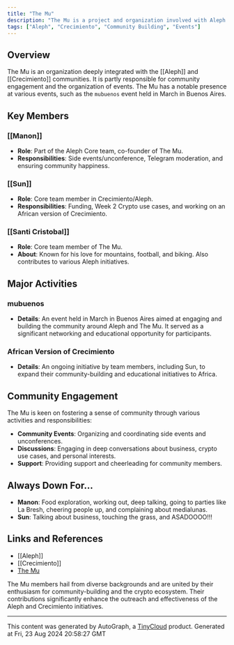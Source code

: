 ```yaml
---
title: "The Mu"
description: "The Mu is a project and organization involved with Aleph and Crecimiento, with members mainly from Argentina and beyond. The organization seems to play a major role in community building and organizing various events, including the `mubuenos` event held in March in Buenos Aires."
tags: ["Aleph", "Crecimiento", "Community Building", "Events"]
---
```


## Overview
The Mu is an organization deeply integrated with the [[Aleph]] and [[Crecimiento]] communities. It is partly responsible for community engagement and the organization of events. The Mu has a notable presence at various events, such as the `mubuenos` event held in March in Buenos Aires.

## Key Members
### [[Manon]]
- **Role**: Part of the Aleph Core team, co-founder of The Mu.
- **Responsibilities**: Side events/unconference, Telegram moderation, and ensuring community happiness.

### [[Sun]]
- **Role**: Core team member in Crecimiento/Aleph.
- **Responsibilities**: Funding, Week 2 Crypto use cases, and working on an African version of Crecimiento.

### [[Santi Cristobal]]
- **Role**: Core team member of The Mu.
- **About**: Known for his love for mountains, football, and biking. Also contributes to various Aleph initiatives.

## Major Activities
### mubuenos
- **Details**: An event held in March in Buenos Aires aimed at engaging and building the community around Aleph and The Mu. It served as a significant networking and educational opportunity for participants.

### African Version of Crecimiento
- **Details**: An ongoing initiative by team members, including Sun, to expand their community-building and educational initiatives to Africa.

## Community Engagement
The Mu is keen on fostering a sense of community through various activities and responsibilities:
- **Community Events**: Organizing and coordinating side events and unconferences.
- **Discussions**: Engaging in deep conversations about business, crypto use cases, and personal interests.
- **Support**: Providing support and cheerleading for community members.

## Always Down For...
- **Manon**: Food exploration, working out, deep talking, going to parties like La Bresh, cheering people up, and complaining about medialunas.
- **Sun**: Talking about business, touching the grass, and ASADOOOO!!!

## Links and References
- [[Aleph]]
- [[Crecimiento]]
- [The Mu](https://www.instagram.com/p/C3LMpzyJEW5/)

The Mu members hail from diverse backgrounds and are united by their enthusiasm for community-building and the crypto ecosystem. Their contributions significantly enhance the outreach and effectiveness of the Aleph and Crecimiento initiatives.

---
This content was generated by AutoGraph, a [TinyCloud](https://tinycloud.xyz/) product.
Generated at Fri, 23 Aug 2024 20:58:27 GMT